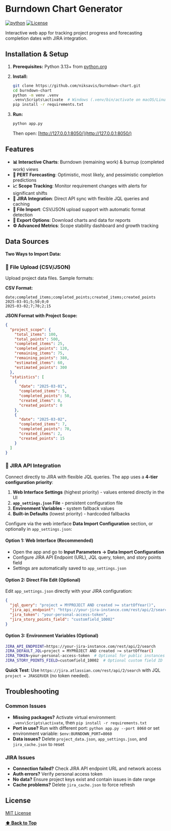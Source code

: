 # Burndown Chart Generator

[![python](https://img.shields.io/badge/Python-3.13-3776AB.svg?style=flat&logo=python&logoColor=white)](https://www.python.org)
[![License](https://img.shields.io/badge/License-MIT-green)](LICENSE)

Interactive web app for tracking project progress and forecasting completion dates with JIRA integration.

## Installation & Setup

1. **Prerequisites:** Python 3.13+ from [python.org](https://www.python.org)

2. **Install:**

   ```bash
   git clone https://github.com/niksavis/burndown-chart.git
   cd burndown-chart
   python -m venv .venv
   .venv\Scripts\activate  # Windows (.venv/bin/activate on macOS/Linux)
   pip install -r requirements.txt
   ```

3. **Run:**

   ```bash
   python app.py
   ```

   Then open: [http://127.0.0.1:8050/](http://127.0.0.1:8050/)

## Features

- **📊 Interactive Charts**: Burndown (remaining work) & burnup (completed work) views
- **🔮 PERT Forecasting**: Optimistic, most likely, and pessimistic completion predictions  
- **📈 Scope Tracking**: Monitor requirement changes with alerts for significant shifts
- **🔌 JIRA Integration**: Direct API sync with flexible JQL queries and caching
- **📁 File Import**: CSV/JSON upload support with automatic format detection
- **💾 Export Options**: Download charts and data for reports
- **⚙️ Advanced Metrics**: Scope stability dashboard and growth tracking

## Data Sources

**Two Ways to Import Data:**

### 📁 File Upload (CSV/JSON)

Upload project data files. Sample formats:

**CSV Format:**

```csv
date;completed_items;completed_points;created_items;created_points
2025-03-01;5;50;0;0
2025-03-02;7;70;2;15
```

**JSON Format with Project Scope:**

```json
{
  "project_scope": {
    "total_items": 100,
    "total_points": 500,
    "completed_items": 25,
    "completed_points": 120,
    "remaining_items": 75,
    "remaining_points": 380,
    "estimated_items": 60,
    "estimated_points": 300
  },
  "statistics": [
    {
      "date": "2025-03-01",
      "completed_items": 5,
      "completed_points": 50,
      "created_items": 0,
      "created_points": 0
    },
    {
      "date": "2025-03-02", 
      "completed_items": 7,
      "completed_points": 70,
      "created_items": 2,
      "created_points": 15
    }
  ]
}
```

### 🔌 JIRA API Integration  

Connect directly to JIRA with flexible JQL queries. The app uses a **4-tier configuration priority**:

1. **Web Interface Settings** (highest priority) - values entered directly in the UI
2. **`app_settings.json` File** - persistent configuration file  
3. **Environment Variables** - system fallback values
4. **Built-in Defaults** (lowest priority) - hardcoded fallbacks

Configure via the web interface **Data Import Configuration** section, or optionally in `app_settings.json`:

#### Option 1: Web Interface (Recommended)

- Open the app and go to **Input Parameters → Data Import Configuration**
- Configure JIRA API Endpoint (URL), JQL query, token, and story points field
- Settings are automatically saved to `app_settings.json`

#### Option 2: Direct File Edit (Optional)

Edit `app_settings.json` directly with your JIRA configuration:

```json
{
  "jql_query": "project = MYPROJECT AND created >= startOfYear()",
  "jira_api_endpoint": "https://your-jira-instance.com/rest/api/2/search",
  "jira_token": "your-personal-access-token",
  "jira_story_points_field": "customfield_10002"
}
```

#### Option 3: Environment Variables (Optional)

```bash
JIRA_API_ENDPOINT=https://your-jira-instance.com/rest/api/2/search
JIRA_DEFAULT_JQL=project = MYPROJECT AND created >= startOfYear()
JIRA_TOKEN=your-personal-access-token  # Optional for public instances
JIRA_STORY_POINTS_FIELD=customfield_10002  # Optional custom field ID
```

**Quick Test**: Use `https://jira.atlassian.com/rest/api/2/search` with JQL `project = JRASERVER` (no token needed).

## Troubleshooting

### Common Issues

- **Missing packages?** Activate virtual environment: `.venv\Scripts\activate`, then `pip install -r requirements.txt`
- **Port in use?** Run with different port: `python app.py --port 8060` or set environment variable: `$env:BURNDOWN_PORT=8060`
- **Data issues?** Delete `project_data.json`, `app_settings.json`, and `jira_cache.json` to reset

### JIRA Issues

- **Connection failed?** Check JIRA API endpoint URL and network access
- **Auth errors?** Verify personal access token
- **No data?** Ensure project keys exist and contain issues in date range
- **Cache problems?** Delete `jira_cache.json` to force refresh

## License

[MIT License](LICENSE)

**[⬆ Back to Top](#burndown-chart-generator)**

